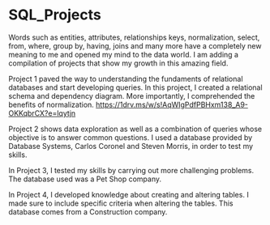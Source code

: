# SQL_Projects

Words such as entities, attributes, relationships keys, normalization, select, from, where, group by, having, joins and many more have a completely new meaning to me and opened my mind to the data world. I am adding a compilation of projects that show my growth in this amazing field.

Project 1 paved the way to understanding the fundaments of relational databases and start developing queries. In this project, I created a relational schema and dependency diagram.  More importantly, I comprehended the benefits of normalization. https://1drv.ms/w/s!AqWIgPdfPBHxm138_A9-OKKqbrCX?e=lqytjn

Project 2 shows data exploration as well as a combination of queries whose objective is to answer common questions. I used a database provided by Database Systems, Carlos Coronel and Steven Morris, in order to test my skills.

In Project 3, I tested my skills by carrying out more challenging problems. The database used was a Pet Shop company.

In Project 4, I developed knowledge about creating and altering tables. I made sure to include specific criteria when altering the tables. This database comes from a Construction company.




